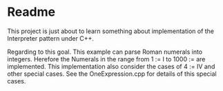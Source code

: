 # Readme 

This project is just about to learn something about implementation of the Interpreter pattern under C++. 

Regarding to this goal. This example can parse Roman numerals into integers. Herefore the Numerals in the range from 1 := I to 1000 := are implemented. This implementation also consider the cases of 4 := IV and other special cases. See the OneExpression.cpp for details of this special cases.   
